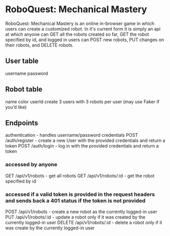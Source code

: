 # RoboQuest: Mechanical Mastery

RoboQuest: Mechanical Mastery is an online in-browser game in which users can create a customized robot. In it's current form it is simply an api at which anyone can GET all the robots created so far, GET the robot specified by id, and logged in users can POST new robots, PUT changes on their robots, and DELETE robots.

## User table
username
password

## Robot table
name
color
userId
create 3 users with 3 robots per user (may use Faker if you’d like)

## Endpoints
authentication - handles username/password credentials
POST /auth/register - create a new User with the provided credentials and return a token
POST /auth/login - log in with the provided credentials and return a token

### accessed by anyone
GET /api/v1/robots - get all robots
GET /api/v1/robots/:id - get the robot specified by id

### accessed if a valid token is provided in the request headers and sends back a 401 status if the token is not provided
POST /api/v1/robots - create a new robot as the currently logged-in user
PUT /api/v1/robots/:id - update a robot only if it was created by the currently logged-in user
DELETE /api/v1/robots/:id - delete a robot only if it was create by the currently logged-in user
